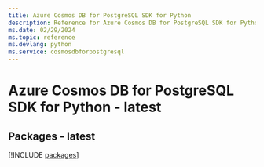 ```yaml
---
title: Azure Cosmos DB for PostgreSQL SDK for Python
description: Reference for Azure Cosmos DB for PostgreSQL SDK for Python
ms.date: 02/29/2024
ms.topic: reference
ms.devlang: python
ms.service: cosmosdbforpostgresql
---
```

# Azure Cosmos DB for PostgreSQL SDK for Python - latest
## Packages - latest
[!INCLUDE [packages](cosmos-db-for-postgresql-index.md)]